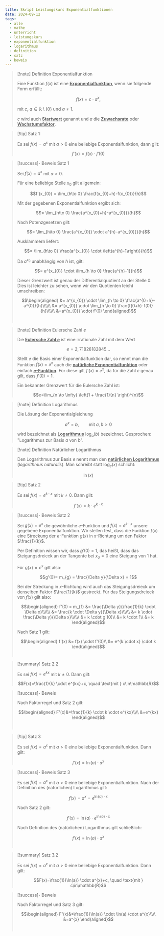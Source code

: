 ```yaml
---
title: Skript Leistungskurs Exponentialfunktionen
date: 2024-09-12
tags:
  - alle
  - mathe
  - unterricht
  - leistungskurs
  - exponentialfunktion
  - logarithmus
  - definition
  - satz
  - beweis
---
```



> [!note] Definition Exponentialfunktion
> 
>Eine Funktion $f(x)$ ist eine <u>**Exponentialfunktion**</u>, wenn sie folgende Form erfüllt:
>
>$$f(x)=c \cdot a^{x},$$
>
>mit $c$, $a \in \mathbb{R}\setminus\{0\}$ und $a\neq 1$.
>
>$c$ wird auch <u>**Startwert**</u> genannt und $a$ die <u>**Zuwachsrate**</u> oder <u>**Wachstumsfaktor**</u>.


> [!tip] Satz 1
> 
> Es sei $f(x)=a^{x}$ mit $a>0$ eine beliebige Exponentialfunktion, dann gilt:
>
>$$f'(x)=f(x) \cdot f'(0)$$

> [!success]- Beweis Satz 1
> 
>Sei $f(x)=a^x$ mit $a>0$.
>
>Für eine beliebige Stelle $x_{0}$ gilt allgemein:
>
>$$f'(x_{0}) = \lim_{h\to 0} \frac{f(x_{0}+h)-f(x_{0})}{h}$$
>
>Mit der gegebenen Exponentialfunktion ergibt sich:
>
>$$= \lim_{h\to 0} \frac{a^{x_{0}+h}-a^{x_{0}}}{h}$$
>
>Nach Potenzgesetzen gilt:
>
>$$= \lim_{h\to 0} \frac{a^{x_{0}} \cdot a^{h}-a^{x_{0}}}{h}$$
>
>Ausklammern liefert:
>
>$$= \lim_{h\to 0} \frac{a^{x_{0}} \cdot \left(a^{h}-1\right)}{h}$$
>
>Da $a^{x_{0}}$ unabhängig von $h$ ist, gilt:
>
>$$= a^{x_{0}} \cdot \lim_{h \to 0} \frac{a^{h}-1}{h}$$
>
>Dieser Grenzwert ist genau der Differentialquotient an der Stelle $0$. Dies ist leichter zu sehen, wenn wir den Quotienten leicht umschreiben:
>
>$$\begin{aligned}
>&= a^{x_{0}} \cdot \lim_{h \to 0} \frac{a^{0+h}-a^{0}}{h}\\\\\\
>&= a^{x_{0}} \cdot \lim_{h \to 0} \frac{f(0+h)-f(0)}{h}\\\\\\
>&=a^{x_{0}} \cdot f'(0)
>\end{aligned}$$
>
>$$\tag*{$\square$}$$
>&nbsp;


> [!note] Definition Eulersche Zahl $e$
> 
>Die <u>**Eulersche Zahl $e$**</u> ist eine irrationale Zahl mit dem Wert 
>
>$$e=2,71828182845\ldots$$
>
>Stellt $e$ die Basis einer Exponentialfunktion dar, so nennt man die Funktion $f(x)=e^{x}$ auch die <u>**natürliche Exponentialfunktion**</u> oder einfach <u>**$e$-Funktion**</u>. Für diese gilt $f'(x)=e^{x}$, da für die Zahl $e$ genau gilt, dass $f'(0)=1$.
>
>Ein bekannter Grenzwert für die Eulersche Zahl ist:
>
>
>$$e=\lim_{n \to \infty} \left(1 + \frac{1}{n} \right)^{n}$$



> [!note] Definition Logarithmus
> 
>Die Lösung der Exponentialgleichung
>
>$$a^{x}=b, \qquad \text{mit } a,b>0$$
>
>wird bezeichnet als <u>**Logarithmus**</u> $\log_{a}(b)$ bezeichnet.
>Gesprochen: "Logarithmus zur Basis $a$ von $b$".



> [!note] Definition Natürlicher Logarithmus
> 
>Den Logarithmus zur Basis $e$ nennt man den <u>**natürlichen Logarithmus**</u> (*logarithmus naturalis*). 
>Man schreibt statt $\log_{e}(x)$ schlicht:
>
>$$\ln(x)$$



> [!tip] Satz 2
> 
> Es sei $f(x)=e^{k \cdot x}$ mit $k \neq 0$. Dann gilt:
>
>$$f'(x)=k \cdot e^{k \cdot x}$$

> [!success]- Beweis Satz 2
> 
> Sei $g(x)=e^{x}$ die gewöhnliche $e$-Funktion und $f(x)=e^{k \cdot x}$ unsere gegebene Exponentialfunktion.
> Wir stellen fest, dass die Funktion $f(x)$ eine Streckung der $e$-Funktion $g(x)$ in $x$-Richtung um den Faktor $\frac{1}{k}$.
> 
> Per Definition wissen wir, dass $g'(0)=1$, das heißt, dass das Steigungsdreieck an der Tangente bei $x_{0}=0$ eine Steigung von $1$ hat. 
> 
> Für $g(x)=e^{x}$ gilt also: 
> 
> $$g'(0)= m_{g} = \frac{\Delta y}{\Delta x} = 1$$
> 
> Bei der Streckung in $x$-Richtung wird auch das Steigungsdreieck um denselben Faktor $\frac{1}{k}$ gestreckt. Für das Steigungsdreieck von $f(x)$ gilt also:
>
>$$\begin{aligned}
>f'(0) = m_{f} &= \frac{\Delta y}{\frac{1}{k} \cdot \Delta x}\\\\\\
>&= \frac{k \cdot \Delta y}{\Delta x}\\\\\\
>&= k \cdot \frac{\Delta y}{\Delta x}\\\\\\
>&= k \cdot g'(0)\\
>&= k \cdot 1\\
>&= k
>\end{aligned}$$
>
>Nach Satz 1 gilt:
>
>$$\begin{aligned}
>f'(x) &= f(x) \cdot f'(0)\\
>&= e^{k \cdot x} \cdot k
>\end{aligned}$$
>$$\tag*{$\square$}$$
>&nbsp;


> [!summary] Satz 2.2
> 
> Es sei $f(x)=e^{kx}$ mit $k \neq 0$. Dann gilt:
>
>$$F(x)=\frac{1}{k} \cdot e^{kx}+c, \quad \text{mit } c\in\mathbb{R}$$ 

> [!success]- Beweis
> 
> Nach Faktorregel und Satz 2 gilt:
> 
> $$\begin{aligned}
> F'(x)&=\frac{1}{k} \cdot k \cdot e^{kx}\\\\
> &=e^{kx}
> \end{aligned}$$
> 
> $$\tag*{$\square$}$$
> &nbsp;


> [!tip] Satz 3
> 
> Es sei $f(x)=a^{x}$ mit $a>0$ eine beliebige Exponentialfunktion. Dann gilt:
>
>$$f'(x)=\ln(a) \cdot a^{x}$$

> [!success]- Beweis Satz 3
> 
> Es sei $f(x)=a^{x}$ mit $a>0$ eine beliebige Exponentialfunktion. Nach der Definition des (natürlichen) Logarithmus gilt:
> 
> $$f(x)=a^{x}=e^{\ln(a) \cdot x}$$
> 
> Nach Satz 2 gilt:
> 
> $$f'(x)=\ln(a) \cdot e^{\ln(a) \cdot x}$$
> 
> Nach Definition des (natürlichen) Logarithmus gilt schließlich:
> 
> $$f'(x) = \ln(a) \cdot a^{x}$$
> $$\tag*{$\square$}$$
> &nbsp;


> [!summary] Satz 3.2
> 
> Es sei $f(x)=a^{x}$ mit $a>0$ eine beliebige Exponentialfunktion. Dann gilt:
>
>$$F(x)=\frac{1}{\ln(a)} \cdot a^{x}+c, \quad \text{mit } c\in\mathbb{R}$$ 

> [!success]- Beweis
> 
> Nach Faktorregel und Satz 3 gilt:
> 
> $$\begin{aligned}
> F'(x)&=\frac{1}{\ln(a)} \cdot \ln(a) \cdot a^{x}\\\\
> &=a^{x}
> \end{aligned}$$
> 
> $$\tag*{$\square$}$$
> &nbsp;
